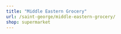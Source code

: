 ```yaml
---
title: "Middle Eastern Grocery"
url: /saint-george/middle-eastern-grocery/
shop: supermarket
---
```

